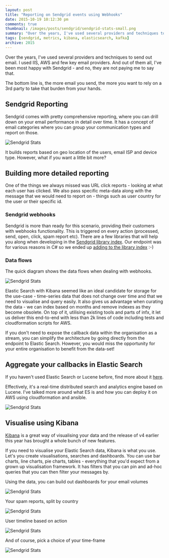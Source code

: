 ```yaml
---
layout: post
title: "Reporting on Sendgrid events using Webhooks"
date: 2015-10-19 10:12:30 pm
comments: true
thumbnail: /images/posts/sendgrid/sendgrid-stats-small.png
summary: "Over the years, I've used several providers and techniques to send out email. I used IIS, AWS and few key email providers. The bottom line is, the more email you send, the more you want to rely on a 3rd party to take that burden from your hands."
tags: [sendgrid, metrics, kibana, elasticsearch, kafka]
archive: 2015
---
```


Over the years, I've used several providers and techniques to send out email. I used IIS, AWS and few key email providers.
And out of them all, I've been most happy with Sendgrid - and no, they are not paying me to say that.

The bottom line is, the more email you send, the more you want to rely on a 3rd party to take that burden from your hands.
<!--more-->


Sendgrid Reporting
-------------------
Sendgrid comes with pretty comprehensive reporting, where you can drill down on your email performance in detail over time.
It has a concept of email categories where you can group your communication types and report on those.

<img alt="Sendgrid Stats" src="/images/posts/sendgrid/sendgrid-stats.png" class="" />

It builds reports based on geo location of the users, email ISP and device type. However, what if you want a little bit more?


Building more detailed reporting
-------------------
One of the things we always missed was URL click reports - looking at what each user has clicked. We also pass specific meta-data along with the message that we would need to report on - things such as user country for the user or their specific id.

### Sendgrid webhooks
Sendgrid is more than ready for this scenario, providing their customers with webhooks functionality. This is triggered on every action (processed, send, open, click, spam report etc).
There are a few libraries that will help you along when developing in the [Sendgrid library index](https://sendgrid.com/docs/Integrate/libraries.html#-Webhook-Libraries).
Our endpoint was for various reasons in C# so we ended up [adding to the library index](https://github.com/mirajavora/sendgrid-webhooks) :-)

### Data flows
The quick diagram shows the data flows when dealing with webhooks.

<img alt="Sendgrid Stats" src="/images/posts/sendgrid/sendgrid-callbacks-architecture.png" class="" />

Elastic Search with Kibana seemed like an ideal candidate for storage for the use-case - time-series data that does not change over time and that we need to visualise and query easily.
It also gives us advantage when curating the data - we can index based on months and remove indexes as they become obsolete. On top of it, utilising existing tools and parts of infx,
it let us deliver this end-to-end with less than 2k lines of code including tests and cloudformation scripts for AWS.

If you don't need to expose the callback data within the organisation as a stream, you can simplify the architecture by going directly from the endpoint to Elastic Search. However, you would
miss the opportunity for your entire organisation to benefit from the data-set!


Aggregate your callbacks in Elastic Search
-------------------
If you haven't used Elastic Search or Lucene before, find more about it [here](https://www.elastic.co/guide/en/elasticsearch/guide/current/getting-started.html).

Effectively, it's a real-time distributed search and analytics engine based on Lucene. I've talked more around what ES is and how you can deploy it on AWS using cloudformation and ansible.

<img alt="Sendgrid Stats" src="/images/posts/sendgrid/elastic-search-kopf.png" class="" />


Visualise using Kibana
-------------------
[Kibana](https://www.elastic.co/products/kibana) is a great way of visualising your data and the release of v4 earlier this year has brought a whole bunch of new features.

If you need to visualise your Elastic Search data, Kibana is what you use. Let's you create visualisations, searches and dashboards.
You can use bar charts, line charts, pie charts, tables - everything that you'd expect from a grown up visualisation framework.
It has filters that you can pin and ad-hoc queries that you can then filter your messages by.

Using the data, you can build out dashboards for your email volumes

<img alt="Sendgrid Stats" src="/images/posts/sendgrid/kibana-report.png" class="" />

Your spam reports, split by country

<img alt="Sendgrid Stats" src="/images/posts/sendgrid/kibana-spam.png" class="" />


User timeline based on action

<img alt="Sendgrid Stats" src="/images/posts/sendgrid/kibana-timeline.png" class="" />

And of course, pick a choice of your time-frame

<img alt="Sendgrid Stats" src="/images/posts/sendgrid/kibana-time.png" class="" />